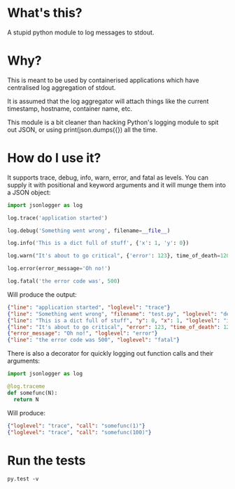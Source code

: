 # What's this?

A stupid python module to log messages to stdout.

# Why?

This is meant to be used by containerised applications which have centralised log aggregation of stdout.

It is assumed that the log aggregator will attach things like the current timestamp, hostname, container name, etc.

This module is a bit cleaner than hacking Python's logging module to spit out JSON, or using print(json.dumps({}) all the time.

# How do I use it?

It supports trace, debug, info, warn, error, and fatal as levels. You can supply it with positional and keyword arguments and it will munge them into a JSON object:

```python
import jsonlogger as log

log.trace('application started')

log.debug('Something went wrong', filename=__file__)

log.info('This is a dict full of stuff', {'x': 1, 'y': 0})

log.warn("It's about to go critical", {'error': 123}, time_of_death=120000)

log.error(error_message='Oh no!')

log.fatal('the error code was', 500)
```

Will produce the output:

```json
{"line": "application started", "loglevel": "trace"}
{"line": "Something went wrong", "filename": "test.py", "loglevel": "debug"}
{"line": "This is a dict full of stuff", "y": 0, "x": 1, "loglevel": "info"}
{"line": "It's about to go critical", "error": 123, "time_of_death": 120000, "loglevel": "warn"}
{"error_message": "Oh no!", "loglevel": "error"}
{"line": "the error code was 500", "loglevel": "fatal"}
```

There is also a decorator for quickly logging out function calls and their arguments:

```python
import jsonlogger as log

@log.traceme
def somefunc(N):
  return N
```

Will produce:

```json
{"loglevel": "trace", "call": "somefunc(1)"}
{"loglevel": "trace", "call": "somefunc(100)"}
```

# Run the tests

```
py.test -v
```
